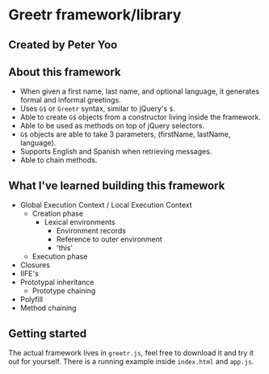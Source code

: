 # Greetr framework/library
## Created by Peter Yoo

## **About this framework**
* When given a first name, last name, and optional language, it generates formal and informal greetings.
* Uses `G$` or `Greetr` syntax, similar to jQuery's `$`.
* Able to create `G$` objects from a constructor living inside the framework.
* Able to be used as methods on top of jQuery selectors.
* `G$` objects are able to take 3 parameters, (firstName, lastName, language).
* Supports English and Spanish when retrieving messages.
* Able to chain methods.

## **What I've learned building this framework**
* Global Execution Context / Local Execution Context
  * Creation phase
    * Lexical environments
      * Environment records
      * Reference to outer environment
      * 'this'
  * Execution phase
* Closures
* IIFE's
* Prototypal inheritance
  * Prototype chaining
* Polyfill
* Method chaining

## **Getting started**

The actual framework lives in `greetr.js`, feel free to download it and try it out for yourself. There is a running example inside `index.html` and `app.js`.